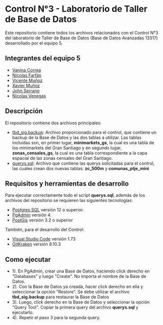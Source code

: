 # Control N°3 - Laboratorio de Taller de Base de Datos
Este repositorio contiene todos los archivos relacionados con el Control N°3 del
laboratorio de Taller de Base de Datos (Base de Datos Avanzadas 13317) desarrollado
por el equipo 5. 

## Integrantes del equipo 5
* [Vanina Correa](https://github.com/Vanina11)
* [Nícolas Farfán](https://github.com/nic0q)
* [Vicente Muñoz](https://github.com/LeVixo)
* [Xavier Muñoz](https://github.com/iChavy)
* [John Serrano](https://github.com/PodssilDev)
* [Nicolas Venegas](https://github.com/nicovenegas2)

## Descripción
El repositorio contiene dos archivos principales:
* [tbd_sig.backup](https://github.com/nic0q/TBD-Control-3/blob/master/tbd_sig.backup): Archivo proporcionado para el control, que contiene un backup de 
la Base de Datos y las dos tablas a utilizar. Las tablas incluidas son, en primer lugar, **minimarkets_gs**, la cual es una tabla de los minimarkets del Gran Santiago
y en segundo lugar, **zonas_censales_gs**, la cual es una tabla correspondiente a la capa espacial de las zonas censales del Gran Santiago.
* [querys.sql](https://github.com/nic0q/TBD-Control-3/blob/master/querys.sql): Archivo que contiene las querys solicitadas para el control, las cuales crean
dos nuevas tablas: **zc_500m** y **comunas_ptje_mini**

## Requisitos y herramientas de desarrollo
Para ejecutar correctamente todo el script **querys.sql**, además de los archivos del repositorio se requieren las siguientes tecnologías:

* [Postgres SQL](https://www.enterprisedb.com/downloads/postgres-postgresql-downloads) versión 12 o superior. 
* [PgAdmin](https://www.pgadmin.org) versión 4.
* [PostGis](https://postgis.net) versión 3.2 o superior

También, para el desarrollo del Control:
* [Visual Studio Code](https://code.visualstudio.com) versión 1.73
* [GitKraken](https://www.gitkraken.com) versión 8.10.3

## Como ejecutar
* 1). En PgAdmin, crear una Base de Datos, haciendo click derecho en "Databases" y luego "Create". No importa el nombre de la Base de Datos.
* 2). Con la Base de Datos ya creada, hacer click derecho en ella y seleccionar la opción "Restore". Se debe utilizar el archivo **tbd_sig.backup** para restaurar la Base de Datos
* 3). Luego, click derecho en la Base de Datos y seleccionar la opción "Query Tool". Copiar la primera query del archivo **querys.sql** y ejecutarlo.
* 4). Repetir el paso 3 para la segunda query.
